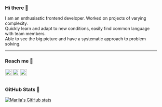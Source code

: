 ### Hi there 👋

<p>I am an enthusiastic frontend developer. Worked on projects of varying complexity.<br />Quickly learn and adapt to new conditions, easily find common language with team members.<br />Able to see the big picture and have a systematic approach to problem solving.</p>
<hr />


### Reach me 🔗

<a href="https://www.instagram.com/_mari__di/">
  <img align="left" alt="Instagram" width="22px" src="https://firebasestorage.googleapis.com/v0/b/pc-configurator-73fdc.appspot.com/o/DiMariia%2Finstagram.svg?alt=media&token=cd593df6-21d1-40a7-b92d-7f7ba8fc7cca" />
</a>
<a href="https://www.linkedin.com/in/mariia-didenko-06a202240/">
  <img align="left" alt="LinkedIN" width="22px" src="https://firebasestorage.googleapis.com/v0/b/pc-configurator-73fdc.appspot.com/o/DiMariia%2Flinkedin.svg?alt=media&token=eec3c7c2-e007-4eee-8d55-c81ca6633a8d" />
</a>

<a href="mailto:mdidenko27@gmail.com">
  <img align="left" alt="Email" width="22px" src="https://firebasestorage.googleapis.com/v0/b/pc-configurator-73fdc.appspot.com/o/DiMariia%2Fgmail.svg?alt=media&token=1b5a962b-70e5-41e8-9a27-ed0ee2fc0e72" />
</a>

<br />
<br />

### GitHub Stats 💫

[![Mariia's GitHub stats](https://github-readme-stats.vercel.app/api?username=DiMariia)](https://github.com/anuraghazra/github-readme-stats)


